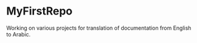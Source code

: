 # MyFirstRepo

Working on various projects for translation of documentation from English to Arabic. 
